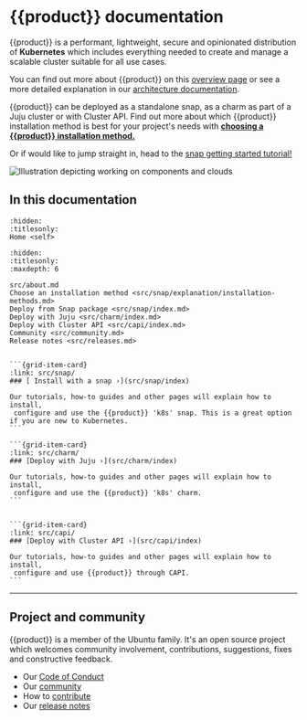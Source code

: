 # {{product}} documentation

{{product}} is a performant, lightweight, secure and
opinionated distribution of **Kubernetes** which includes everything needed to
create and manage a scalable cluster suitable for all use cases.

You can find out more about {{product}} on this [overview page] or
see a more detailed explanation in our [architecture documentation].

{{product}} can be deployed as a standalone snap, as a charm as part of a Juju cluster or with Cluster API. Find out more about which {{product}} installation method is best for your
project's needs with
**[choosing a {{product}} installation method.](src/snap/explanation/installation-methods.md)**

Or if would like to jump straight in, head to the
[snap getting started tutorial!](src/snap/tutorial/getting-started.md)

![Illustration depicting working on components and clouds][logo]

## In this documentation

```{toctree}
:hidden:
:titlesonly:
Home <self>
```

```{toctree}
:hidden:
:titlesonly:
:maxdepth: 6

src/about.md
Choose an installation method <src/snap/explanation/installation-methods.md>
Deploy from Snap package <src/snap/index.md>
Deploy with Juju <src/charm/index.md>
Deploy with Cluster API <src/capi/index.md>
Community <src/community.md>
Release notes <src/releases.md>

```

````{grid} 1 1 1 1

```{grid-item-card}
:link: src/snap/
### [ Install with a snap ›](src/snap/index)

Our tutorials, how-to guides and other pages will explain how to install,
 configure and use the {{product}} 'k8s' snap. This is a great option if you are new to Kubernetes.
```

```{grid-item-card}
:link: src/charm/
### [Deploy with Juju ›](src/charm/index)

Our tutorials, how-to guides and other pages will explain how to install,
 configure and use the {{product}} 'k8s' charm.
```


```{grid-item-card}
:link: src/capi/
### [Deploy with Cluster API ›](src/capi/index)

Our tutorials, how-to guides and other pages will explain how to install,
 configure and use {{product}} through CAPI.
```

````

---

## Project and community

{{product}} is a member of the Ubuntu family. It's an open source
project which welcomes community involvement, contributions, suggestions, fixes
and constructive feedback.

- Our [Code of Conduct]
- Our [community]
- How to [contribute]
- Our [release notes][releases]

<!-- IMAGES -->

[logo]: https://assets.ubuntu.com/v1/843c77b6-juju-at-a-glace.svg

<!-- LINKS -->

[Code of Conduct]: https://ubuntu.com/community/ethos/code-of-conduct
[community]: src/snap/reference/community
[contribute]: src/snap/howto/contribute
[releases]: src/snap/reference/releases
[overview page]: src/about
[architecture documentation]: src/snap/reference/architecture

